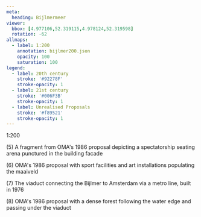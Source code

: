 ```yaml
---
meta:
  heading: Bijlmermeer
viewer:
  bbox: [4.977106,52.319115,4.978124,52.319598]
  rotation: -62
allmaps:
  - label: 1:200
    annotation: bijlmer200.json
    opacity: 100
    saturation: 100
legend:
  - label: 20th century
    stroke: '#92278F'
    stroke-opacity: 1
  - label: 21st century
    stroke: '#006F3B'
    stroke-opacity: 1
  - label: Unrealised Proposals
    stroke: '#f89521'
    stroke-opacity: 1
---
```

1:200

(5) A fragment from OMA's 1986 proposal depicting a spectatorship seating arena punctured in the building facade


(6) OMA's 1986 proposal with sport facilities and art installations populating the maaiveld


(7) The viaduct connecting the Bijlmer to Amsterdam via a metro line, built in 1976


(8) OMA's 1986 proposal with a dense forest following the water edge and passing under the viaduct